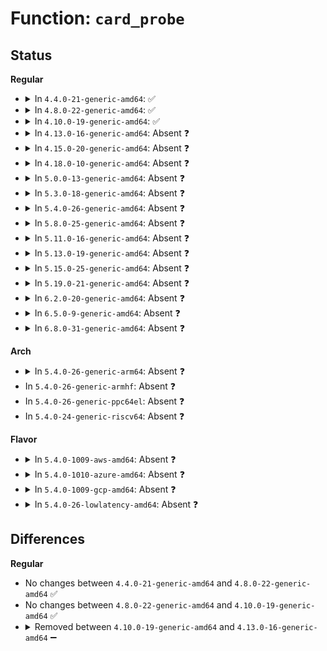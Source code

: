 # Function: <code>card_probe</code>

## Status
<b>Regular</b>
<ul>
<li>
<details>
<summary>In <code>4.4.0-21-generic-amd64</code>: ✅</summary>

```c
int card_probe(struct pnp_card * card, struct pnp_card_driver * drv)
```

```json
{
  "name": "card_probe",
  "collision_type": "Unique Static",
  "inline_type": "No",
  "funcs": [
    {
      "addr": 18446744071583790864,
      "name": "card_probe",
      "external": false,
      "loc": "drivers/pnp/card.c:70",
      "file": "drivers/pnp/card.c",
      "inline": "seen, unknown",
      "caller_inline": [],
      "caller_func": [
        "drivers/pnp/card.c:pnp_add_card"
      ]
    }
  ],
  "symbols": [
    {
      "addr": 18446744071583790864,
      "name": "card_probe",
      "section": ".text",
      "bind": "STB_LOCAL",
      "size": 382
    }
  ]
}
```
</details>
</li>
<li>
<details>
<summary>In <code>4.8.0-22-generic-amd64</code>: ✅</summary>

```c
int card_probe(struct pnp_card * card, struct pnp_card_driver * drv)
```

```json
{
  "name": "card_probe",
  "collision_type": "Unique Static",
  "inline_type": "No",
  "funcs": [
    {
      "addr": 18446744071584117056,
      "name": "card_probe",
      "external": false,
      "loc": "drivers/pnp/card.c:70",
      "file": "drivers/pnp/card.c",
      "inline": "seen, unknown",
      "caller_inline": [],
      "caller_func": [
        "drivers/pnp/card.c:pnp_add_card"
      ]
    }
  ],
  "symbols": [
    {
      "addr": 18446744071584117056,
      "name": "card_probe",
      "section": ".text",
      "bind": "STB_LOCAL",
      "size": 381
    }
  ]
}
```
</details>
</li>
<li>
<details>
<summary>In <code>4.10.0-19-generic-amd64</code>: ✅</summary>

```c
int card_probe(struct pnp_card * card, struct pnp_card_driver * drv)
```

```json
{
  "name": "card_probe",
  "collision_type": "Unique Static",
  "inline_type": "No",
  "funcs": [
    {
      "addr": 18446744071584265056,
      "name": "card_probe",
      "external": false,
      "loc": "drivers/pnp/card.c:70",
      "file": "drivers/pnp/card.c",
      "inline": "seen, unknown",
      "caller_inline": [],
      "caller_func": [
        "drivers/pnp/card.c:pnp_add_card"
      ]
    }
  ],
  "symbols": [
    {
      "addr": 18446744071584265056,
      "name": "card_probe",
      "section": ".text",
      "bind": "STB_LOCAL",
      "size": 381
    }
  ]
}
```
</details>
</li>
<li>
<details>
<summary>In <code>4.13.0-16-generic-amd64</code>: Absent ❓</summary>

```json
{
  "name": "card_probe",
  "collision_type": "Unique Static",
  "inline_type": "Selective",
  "funcs": [
    {
      "addr": 18446744071584344375,
      "name": "card_probe",
      "external": false,
      "loc": "drivers/pnp/card.c:70",
      "file": "drivers/pnp/card.c",
      "inline": "not declared, inlined",
      "caller_inline": [
        "drivers/pnp/card.c:pnp_add_card"
      ],
      "caller_func": [
        "drivers/pnp/card.c:pnp_add_card"
      ]
    }
  ],
  "symbols": [
    {
      "addr": 18446744071584343104,
      "name": "card_probe.part.5",
      "section": ".text",
      "bind": "STB_LOCAL",
      "size": 360
    }
  ]
}
```
</details>
</li>
<li>
<details>
<summary>In <code>4.15.0-20-generic-amd64</code>: Absent ❓</summary>

```json
{
  "name": "card_probe",
  "collision_type": "Unique Static",
  "inline_type": "Selective",
  "funcs": [
    {
      "addr": 18446744071584750023,
      "name": "card_probe",
      "external": false,
      "loc": "drivers/pnp/card.c:71",
      "file": "drivers/pnp/card.c",
      "inline": "not declared, inlined",
      "caller_inline": [
        "drivers/pnp/card.c:pnp_add_card"
      ],
      "caller_func": [
        "drivers/pnp/card.c:pnp_add_card"
      ]
    }
  ],
  "symbols": [
    {
      "addr": 18446744071584748752,
      "name": "card_probe.part.5",
      "section": ".text",
      "bind": "STB_LOCAL",
      "size": 366
    }
  ]
}
```
</details>
</li>
<li>
<details>
<summary>In <code>4.18.0-10-generic-amd64</code>: Absent ❓</summary>

```json
{
  "name": "card_probe",
  "collision_type": "Unique Static",
  "inline_type": "Selective",
  "funcs": [
    {
      "addr": 18446744071584978509,
      "name": "card_probe",
      "external": false,
      "loc": "drivers/pnp/card.c:71",
      "file": "drivers/pnp/card.c",
      "inline": "not declared, inlined",
      "caller_inline": [
        "drivers/pnp/card.c:pnp_add_card"
      ],
      "caller_func": [
        "drivers/pnp/card.c:pnp_add_card"
      ]
    }
  ],
  "symbols": [
    {
      "addr": 18446744071584977248,
      "name": "card_probe.part.6",
      "section": ".text",
      "bind": "STB_LOCAL",
      "size": 356
    }
  ]
}
```
</details>
</li>
<li>
<details>
<summary>In <code>5.0.0-13-generic-amd64</code>: Absent ❓</summary>

```json
{
  "name": "card_probe",
  "collision_type": "Unique Static",
  "inline_type": "Selective",
  "funcs": [
    {
      "addr": 18446744071585083245,
      "name": "card_probe",
      "external": false,
      "loc": "drivers/pnp/card.c:71",
      "file": "drivers/pnp/card.c",
      "inline": "not declared, inlined",
      "caller_inline": [
        "drivers/pnp/card.c:pnp_add_card"
      ],
      "caller_func": [
        "drivers/pnp/card.c:pnp_add_card"
      ]
    }
  ],
  "symbols": [
    {
      "addr": 18446744071585081984,
      "name": "card_probe.part.6",
      "section": ".text",
      "bind": "STB_LOCAL",
      "size": 356
    }
  ]
}
```
</details>
</li>
<li>
<details>
<summary>In <code>5.3.0-18-generic-amd64</code>: Absent ❓</summary>

```json
{
  "name": "card_probe",
  "collision_type": "Unique Static",
  "inline_type": "Selective",
  "funcs": [
    {
      "addr": 18446744071585287754,
      "name": "card_probe",
      "external": false,
      "loc": "drivers/pnp/card.c:71",
      "file": "drivers/pnp/card.c",
      "inline": "not declared, inlined",
      "caller_inline": [
        "drivers/pnp/card.c:pnp_add_card"
      ],
      "caller_func": [
        "drivers/pnp/card.c:pnp_add_card"
      ]
    }
  ],
  "symbols": [
    {
      "addr": 18446744071585286512,
      "name": "card_probe.part.0",
      "section": ".text",
      "bind": "STB_LOCAL",
      "size": 353
    }
  ]
}
```
</details>
</li>
<li>
<details>
<summary>In <code>5.4.0-26-generic-amd64</code>: Absent ❓</summary>

```json
{
  "name": "card_probe",
  "collision_type": "Unique Static",
  "inline_type": "Selective",
  "funcs": [
    {
      "addr": 18446744071585425722,
      "name": "card_probe",
      "external": false,
      "loc": "drivers/pnp/card.c:71",
      "file": "drivers/pnp/card.c",
      "inline": "not declared, inlined",
      "caller_inline": [
        "drivers/pnp/card.c:pnp_add_card"
      ],
      "caller_func": [
        "drivers/pnp/card.c:pnp_add_card"
      ]
    }
  ],
  "symbols": [
    {
      "addr": 18446744071585424480,
      "name": "card_probe.part.0",
      "section": ".text",
      "bind": "STB_LOCAL",
      "size": 353
    }
  ]
}
```
</details>
</li>
<li>
<details>
<summary>In <code>5.8.0-25-generic-amd64</code>: Absent ❓</summary>

```json
{
  "name": "card_probe",
  "collision_type": "Unique Static",
  "inline_type": "Selective",
  "funcs": [
    {
      "addr": 18446744071586141674,
      "name": "card_probe",
      "external": false,
      "loc": "drivers/pnp/card.c:71",
      "file": "drivers/pnp/card.c",
      "inline": "not declared, inlined",
      "caller_inline": [
        "drivers/pnp/card.c:pnp_add_card"
      ],
      "caller_func": [
        "drivers/pnp/card.c:pnp_add_card"
      ]
    }
  ],
  "symbols": [
    {
      "addr": 18446744071586140640,
      "name": "card_probe.part.0.isra.0",
      "section": ".text",
      "bind": "STB_LOCAL",
      "size": 350
    }
  ]
}
```
</details>
</li>
<li>
<details>
<summary>In <code>5.11.0-16-generic-amd64</code>: Absent ❓</summary>

```json
{
  "name": "card_probe",
  "collision_type": "Unique Static",
  "inline_type": "Selective",
  "funcs": [
    {
      "addr": 18446744071586260554,
      "name": "card_probe",
      "external": false,
      "loc": "drivers/pnp/card.c:71",
      "file": "drivers/pnp/card.c",
      "inline": "not declared, inlined",
      "caller_inline": [
        "drivers/pnp/card.c:pnp_add_card"
      ],
      "caller_func": [
        "drivers/pnp/card.c:pnp_add_card"
      ]
    }
  ],
  "symbols": [
    {
      "addr": 18446744071586259520,
      "name": "card_probe.part.0.isra.0",
      "section": ".text",
      "bind": "STB_LOCAL",
      "size": 350
    }
  ]
}
```
</details>
</li>
<li>
<details>
<summary>In <code>5.13.0-19-generic-amd64</code>: Absent ❓</summary>

```json
{
  "name": "card_probe",
  "collision_type": "Unique Static",
  "inline_type": "Selective",
  "funcs": [
    {
      "addr": 18446744071586134538,
      "name": "card_probe",
      "external": false,
      "loc": "drivers/pnp/card.c:71",
      "file": "drivers/pnp/card.c",
      "inline": "not declared, inlined",
      "caller_inline": [
        "drivers/pnp/card.c:pnp_add_card"
      ],
      "caller_func": [
        "drivers/pnp/card.c:pnp_add_card"
      ]
    }
  ],
  "symbols": [
    {
      "addr": 18446744071586133312,
      "name": "card_probe.part.0.isra.0",
      "section": ".text",
      "bind": "STB_LOCAL",
      "size": 350
    }
  ]
}
```
</details>
</li>
<li>
<details>
<summary>In <code>5.15.0-25-generic-amd64</code>: Absent ❓</summary>

```json
{
  "name": "card_probe",
  "collision_type": "Unique Static",
  "inline_type": "Selective",
  "funcs": [
    {
      "addr": 18446744071586635306,
      "name": "card_probe",
      "external": false,
      "loc": "drivers/pnp/card.c:71",
      "file": "drivers/pnp/card.c",
      "inline": "not declared, inlined",
      "caller_inline": [
        "drivers/pnp/card.c:pnp_add_card"
      ],
      "caller_func": [
        "drivers/pnp/card.c:pnp_add_card"
      ]
    }
  ],
  "symbols": [
    {
      "addr": 18446744071586634064,
      "name": "card_probe.part.0.isra.0",
      "section": ".text",
      "bind": "STB_LOCAL",
      "size": 362
    }
  ]
}
```
</details>
</li>
<li>
<details>
<summary>In <code>5.19.0-21-generic-amd64</code>: Absent ❓</summary>

```json
{
  "name": "card_probe",
  "collision_type": "Unique Static",
  "inline_type": "Selective",
  "funcs": [
    {
      "addr": 18446744071587900048,
      "name": "card_probe",
      "external": false,
      "loc": "drivers/pnp/card.c:71",
      "file": "drivers/pnp/card.c",
      "inline": "not declared, inlined",
      "caller_inline": [],
      "caller_func": [
        "drivers/pnp/card.c:pnp_add_card"
      ]
    }
  ],
  "symbols": [
    {
      "addr": 18446744071587900048,
      "name": "card_probe.isra.0",
      "section": ".text",
      "bind": "STB_LOCAL",
      "size": 384
    }
  ]
}
```
</details>
</li>
<li>
<details>
<summary>In <code>6.2.0-20-generic-amd64</code>: Absent ❓</summary>

```json
{
  "name": "card_probe",
  "collision_type": "Unique Static",
  "inline_type": "Selective",
  "funcs": [
    {
      "addr": 18446744071589249856,
      "name": "card_probe",
      "external": false,
      "loc": "drivers/pnp/card.c:71",
      "file": "drivers/pnp/card.c",
      "inline": "not declared, inlined",
      "caller_inline": [],
      "caller_func": [
        "drivers/pnp/card.c:pnp_add_card"
      ]
    }
  ],
  "symbols": [
    {
      "addr": 18446744071589249856,
      "name": "card_probe.isra.0",
      "section": ".text",
      "bind": "STB_LOCAL",
      "size": 384
    }
  ]
}
```
</details>
</li>
<li>
<details>
<summary>In <code>6.5.0-9-generic-amd64</code>: Absent ❓</summary>

```json
{
  "name": "card_probe",
  "collision_type": "Unique Static",
  "inline_type": "Selective",
  "funcs": [
    {
      "addr": 18446744071589546592,
      "name": "card_probe",
      "external": false,
      "loc": "drivers/pnp/card.c:71",
      "file": "drivers/pnp/card.c",
      "inline": "not declared, inlined",
      "caller_inline": [],
      "caller_func": [
        "drivers/pnp/card.c:pnp_add_card"
      ]
    }
  ],
  "symbols": [
    {
      "addr": 18446744071589546592,
      "name": "card_probe.isra.0",
      "section": ".text",
      "bind": "STB_LOCAL",
      "size": 474
    }
  ]
}
```
</details>
</li>
<li>
<details>
<summary>In <code>6.8.0-31-generic-amd64</code>: Absent ❓</summary>

```json
{
  "name": "card_probe",
  "collision_type": "Unique Static",
  "inline_type": "Selective",
  "funcs": [
    {
      "addr": 18446744071589854976,
      "name": "card_probe",
      "external": false,
      "loc": "drivers/pnp/card.c:71",
      "file": "drivers/pnp/card.c",
      "inline": "not declared, inlined",
      "caller_inline": [],
      "caller_func": [
        "drivers/pnp/card.c:pnp_add_card"
      ]
    }
  ],
  "symbols": [
    {
      "addr": 18446744071589854976,
      "name": "card_probe.isra.0",
      "section": ".text",
      "bind": "STB_LOCAL",
      "size": 521
    }
  ]
}
```
</details>
</li>
</ul>
<b>Arch</b>
<ul>
<li>
<details>
<summary>In <code>5.4.0-26-generic-arm64</code>: Absent ❓</summary>

```json
{
  "name": "card_probe",
  "collision_type": "Unique Static",
  "inline_type": "Selective",
  "funcs": [
    {
      "addr": 18446603336497707696,
      "name": "card_probe",
      "external": false,
      "loc": "drivers/pnp/card.c:71",
      "file": "drivers/pnp/card.c",
      "inline": "not declared, inlined",
      "caller_inline": [
        "drivers/pnp/card.c:pnp_add_card"
      ],
      "caller_func": [
        "drivers/pnp/card.c:pnp_add_card"
      ]
    }
  ],
  "symbols": [
    {
      "addr": 18446603336497706424,
      "name": "card_probe.part.0",
      "section": ".text",
      "bind": "STB_LOCAL",
      "size": 412
    }
  ]
}
```
</details>
</li>
<li>
In <code>5.4.0-26-generic-armhf</code>: Absent ❓
</li>
<li>
In <code>5.4.0-26-generic-ppc64el</code>: Absent ❓
</li>
<li>
In <code>5.4.0-24-generic-riscv64</code>: Absent ❓
</li>
</ul>
<b>Flavor</b>
<ul>
<li>
<details>
<summary>In <code>5.4.0-1009-aws-amd64</code>: Absent ❓</summary>

```json
{
  "name": "card_probe",
  "collision_type": "Unique Static",
  "inline_type": "Selective",
  "funcs": [
    {
      "addr": 18446744071585188250,
      "name": "card_probe",
      "external": false,
      "loc": "drivers/pnp/card.c:71",
      "file": "drivers/pnp/card.c",
      "inline": "not declared, inlined",
      "caller_inline": [
        "drivers/pnp/card.c:pnp_add_card"
      ],
      "caller_func": [
        "drivers/pnp/card.c:pnp_add_card"
      ]
    }
  ],
  "symbols": [
    {
      "addr": 18446744071585187008,
      "name": "card_probe.part.0",
      "section": ".text",
      "bind": "STB_LOCAL",
      "size": 353
    }
  ]
}
```
</details>
</li>
<li>
<details>
<summary>In <code>5.4.0-1010-azure-amd64</code>: Absent ❓</summary>

```json
{
  "name": "card_probe",
  "collision_type": "Unique Static",
  "inline_type": "Selective",
  "funcs": [
    {
      "addr": 18446744071585140458,
      "name": "card_probe",
      "external": false,
      "loc": "drivers/pnp/card.c:71",
      "file": "drivers/pnp/card.c",
      "inline": "not declared, inlined",
      "caller_inline": [
        "drivers/pnp/card.c:pnp_add_card"
      ],
      "caller_func": [
        "drivers/pnp/card.c:pnp_add_card"
      ]
    }
  ],
  "symbols": [
    {
      "addr": 18446744071585139216,
      "name": "card_probe.part.0",
      "section": ".text",
      "bind": "STB_LOCAL",
      "size": 353
    }
  ]
}
```
</details>
</li>
<li>
<details>
<summary>In <code>5.4.0-1009-gcp-amd64</code>: Absent ❓</summary>

```json
{
  "name": "card_probe",
  "collision_type": "Unique Static",
  "inline_type": "Selective",
  "funcs": [
    {
      "addr": 18446744071585376122,
      "name": "card_probe",
      "external": false,
      "loc": "drivers/pnp/card.c:71",
      "file": "drivers/pnp/card.c",
      "inline": "not declared, inlined",
      "caller_inline": [
        "drivers/pnp/card.c:pnp_add_card"
      ],
      "caller_func": [
        "drivers/pnp/card.c:pnp_add_card"
      ]
    }
  ],
  "symbols": [
    {
      "addr": 18446744071585374880,
      "name": "card_probe.part.0",
      "section": ".text",
      "bind": "STB_LOCAL",
      "size": 353
    }
  ]
}
```
</details>
</li>
<li>
<details>
<summary>In <code>5.4.0-26-lowlatency-amd64</code>: Absent ❓</summary>

```json
{
  "name": "card_probe",
  "collision_type": "Unique Static",
  "inline_type": "Selective",
  "funcs": [
    {
      "addr": 18446744071585483466,
      "name": "card_probe",
      "external": false,
      "loc": "drivers/pnp/card.c:71",
      "file": "drivers/pnp/card.c",
      "inline": "not declared, inlined",
      "caller_inline": [
        "drivers/pnp/card.c:pnp_add_card"
      ],
      "caller_func": [
        "drivers/pnp/card.c:pnp_add_card"
      ]
    }
  ],
  "symbols": [
    {
      "addr": 18446744071585482224,
      "name": "card_probe.part.0",
      "section": ".text",
      "bind": "STB_LOCAL",
      "size": 353
    }
  ]
}
```
</details>
</li>
</ul>

## Differences
<b>Regular</b>
<ul>
<li>
No changes between <code>4.4.0-21-generic-amd64</code> and <code>4.8.0-22-generic-amd64</code> ✅
</li>
<li>
No changes between <code>4.8.0-22-generic-amd64</code> and <code>4.10.0-19-generic-amd64</code> ✅
</li>
<li>
<details>
<summary>Removed between <code>4.10.0-19-generic-amd64</code> and <code>4.13.0-16-generic-amd64</code> ➖</summary>

```c
int card_probe(struct pnp_card * card, struct pnp_card_driver * drv)
```
</details>
</li>
</ul>

